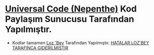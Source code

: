 # [Universal Code (Nepenthe)](https://discord.gg/WbMUB2k) Kod Paylaşım Sunucusu Tarafından Yapılmıştır.
- Kodlar tamamen [Loz 'Bey](https://discordapp.com/users/727762846183849996) Tarafından Yapılmıştır.
[HATALAR LOZ'BEY TARAFINCA GIDERILMISTIR](https://www.instagram.com/ynsemrearpacii) 
